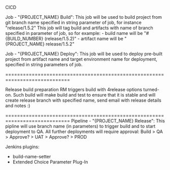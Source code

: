 CICD

Job - "{PROJECT_NAME} Build":
  This job will be used to build project from git branch name specified in string parameter of job, for instance "release/1.5.2"
  This job will tag build and artifacts with name of branch specified in parameter of job, so for example:
    - build name will be "#{BUILD_NUMBER} (release/1.5.2)"
    - artifact name will be "{PROJECT_NAME} release/1.5.2"

Job - "{PROJECT_NAME} Deploy":
  This job will be used to deploy pre-built project from artifact name and target environment name for deployment, specified in string parameters of job.

============================================================================

Release build preparation
RM triggers build with 4release options turned-on.
Such build will make build and test to ensure that it is stable and will create release branch with specified name, send email with release details and notes :) 


============================================================================
Pipeline - "{PROJECT_NAME} Release":
  This pipline will use branch name (in parameters) to trigger build and to start deployment to QA.
  All further deployments will require approval:
  Build > QA > Approve? > UAT > Approve? > PROD




Jenkins plugins:
- build-name-setter
- Extended Choice Parameter Plug-In